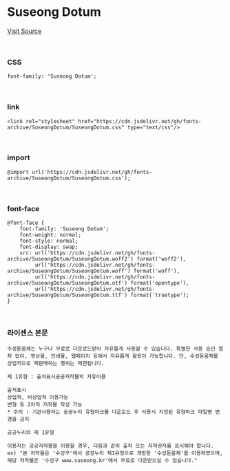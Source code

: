 # Suseong Dotum

[Visit Source](https://www.suseong.kr/index.do?menu_id=00041081)

&nbsp;

### CSS

```
font-family: 'Suseong Dotum';
```

&nbsp;

### link

```
<link rel="stylesheet" href="https://cdn.jsdelivr.net/gh/fonts-archive/SuseongDotum/SuseongDotum.css" type="text/css"/>
```

&nbsp;

### import

```
@import url('https://cdn.jsdelivr.net/gh/fonts-archive/SuseongDotum/SuseongDotum.css');
```

&nbsp;

### font-face

```
@font-face {
    font-family: 'Suseong Dotum';
    font-weight: normal;
    font-style: normal;
    font-display: swap;
    src: url('https://cdn.jsdelivr.net/gh/fonts-archive/SuseongDotum/SuseongDotum.woff2') format('woff2'),
         url('https://cdn.jsdelivr.net/gh/fonts-archive/SuseongDotum/SuseongDotum.woff') format('woff'),
         url('https://cdn.jsdelivr.net/gh/fonts-archive/SuseongDotum/SuseongDotum.otf') format('opentype'),
         url('https://cdn.jsdelivr.net/gh/fonts-archive/SuseongDotum/SuseongDotum.ttf') format('truetype');
}
```

&nbsp;

### 라이센스 본문

```
수성돋움체는 누구나 무료로 다운로드받아 자유롭게 사용할 수 있습니다. 특별한 사용 승인 절차 없이, 영상물, 인쇄물, 웹페이지 등에서 자유롭게 활용이 가능합니다. 단, 수성돋움체를 상업적으로 재판매하는 행위는 제한됩니다. 
 
제 1유형 : 출처표시공공저작물의 자유이용 
 
출처표시 
상업적, 비상업적 이용가능 
변형 등 2차적 저작물 작성 가능 
* 주의 : 기관사용자는 공공누리 유형마크를 다운로드 후 사용시 지정된 유형마크 파일명 변경을 금지 
 
공공누리의 제 1유형 
 
이용자는 공공저작물을 이용할 경우, 다음과 같이 출처 또는 저작권자를 표시해야 합니다. 
ex) "본 저작물은 '수성구'에서 공공누리 제1유형으로 개방한 '수성돋움체'를 이용하였으며, 해당 저작물은 '수성구 www.suseong.kr'에서 무료로 다운받으실 수 있습니다."
```
